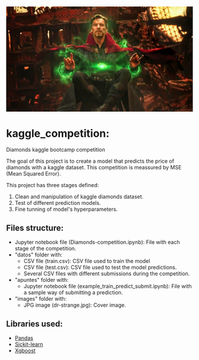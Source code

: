 ![portada](https://github.com/ccastroblua/kaggle_competition/blob/main/images/dr-strange.jpg?raw=true)

# kaggle_competition:

Diamonds kaggle bootcamp competition

The goal of this project is to create a model that predicts the price of diamonds with a kaggle dataset. This competition is meassured by MSE (Mean Squared Error).


This project has three stages defined:
1. Clean and manipulation of kaggle diamonds dataset.
2. Test of different prediction models. 
3. Fine tunning of model's hyperparameters.


## Files structure:

- Jupyter notebook file (Diamonds-competition.ipynb): File with each stage of the competition.
- "datos" folder with:
    - CSV file (train.csv): CSV file used to train the model
    - CSV file (test.csv): CSV file used to test the model predictions.
    - Several CSV files with different submissions during the competition.
- "apuntes" folder with:
    - Jupyter notebook file (example_train_predict_submit.ipynb): File with a sample way of submitting a prediction.
- "images" folder with:
    - JPG image (dr-strange.jpg): Cover image.

## Libraries used:

- [Pandas](https://pandas.pydata.org/)
- [Sickit-learn](https://scikit-learn.org/stable/)
- [Xgboost](https://xgboost.readthedocs.io/en/latest/)
